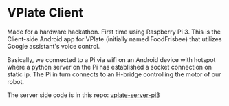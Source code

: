 # VPlate Client

Made for a hardware hackathon. First time using Raspberry Pi 3. This is the Client-side Android app for VPlate (initially named FoodFrisbee) that utilizes Google assistant's voice control.

Basically, we connected to a Pi via wifi on an Android device with hotspot where a python server on the Pi has established a socket connection on static ip. The Pi in turn connects to an H-bridge controlling the motor of our robot.

The server side code is in this repo: [vplate-server-pi3](https://github.com/fanzhe98/vplate-server-pi3)
